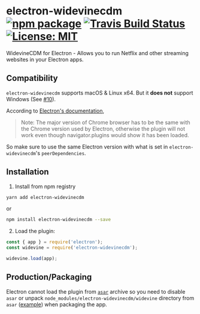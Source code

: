 # electron-widevinecdm [![npm package](https://img.shields.io/npm/v/electron-widevinecdm.svg)](https://www.npmjs.org/package/electron-widevinecdm) [![Travis Build Status](https://travis-ci.org/webcatalog/electron-widevinecdm.svg?branch=master)](https://travis-ci.org/webcatalog/electron-widevinecdm) [![License: MIT](https://img.shields.io/badge/License-MIT-yellow.svg)](https://opensource.org/licenses/MIT)

WidevineCDM for Electron - Allows you to run Netflix and other streaming websites in your Electron apps.

## Compatibility
`electron-widevinecdm` supports macOS & Linux x64. But it **does not** support Windows (See [#10](https://github.com/webcatalog/electron-widevinecdm/issues/10#issuecomment-367436311)).

According to [Electron's documentation](https://github.com/electron/electron/blob/master/docs/tutorial/using-widevine-cdm-plugin.md),
> Note: The major version of Chrome browser has to be the same with the Chrome version used by Electron, otherwise the plugin will not work even though navigator.plugins would show it has been loaded.

So make sure to use the same Electron version with what is set in `electron-widevinecdm`'s `peerDependencies`.

## Installation
1. Install from npm registry
  ```bash
  yarn add electron-widevinecdm
  ```
  or
  ```bash
  npm install electron-widevinecdm --save
  ```
2. Load the plugin:
  ```js
  const { app } = require('electron');
  const widevine = require('electron-widevinecdm');

  widevine.load(app);
  ```

## Production/Packaging
Electron cannot load the plugin from [`asar`](https://electron.atom.io/docs/tutorial/application-packaging/) archive so you need to disable `asar` or unpack `node_modules/electron-widevinecdm/widevine` directory from `asar` ([example](https://github.com/webcatalog/molecule/blob/master/src/index.js#L37)) when packaging the app.

